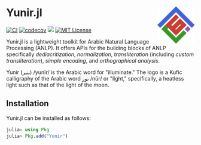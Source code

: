 # Yunir.jl <img src="docs/src/assets/logo.png" align="right" width="100"/>
[![CI](https://github.com/alstat/Yunir.jl/actions/workflows/ci.yml/badge.svg)](https://github.com/alstat/Yunir.jl/actions/workflows/ci.yml)
[![codecov](https://codecov.io/gh/alstat/Yunir.jl/branch/main/graph/badge.svg?token=lKsVEpMDca)](https://codecov.io/gh/alstat/Yunir.jl)
[![](https://img.shields.io/badge/docs-dev-blue.svg)](https://alstat.github.io/Yunir.jl/dev/)
[![MIT License](https://img.shields.io/badge/license-MIT-green.svg)](https://github.com/alstat/Yunir.jl/blob/master/LICENSE)

Yunir.jl is a lightweight toolkit for Arabic Natural Language Processing (ANLP). It offers APIs for the building blocks of ANLP specifically _dediacritization_, _normalization_, _transliteration_ (including _custom transliteration_), _simple encoding_, and _orthographical analysis_.

Yunir (ينير) /yunīr/ is the Arabic word for "illuminate." The logo is a Kufic calligraphy of the Arabic word نور /nūr/ or "light," specifically, a heatless light such as that of the light of the moon.
## Installation
Yunir.jl can be installed as follows:
```julia
julia> using Pkg
julia> Pkg.add("Yunir")
```
